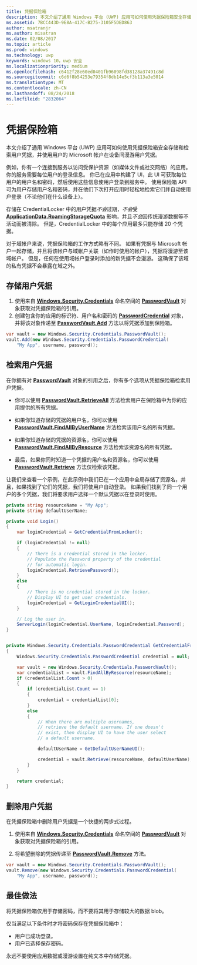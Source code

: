 ```yaml
---
title: 凭据保险箱
description: 本文介绍了通用 Windows 平台 (UWP) 应用可如何使用凭据保险箱安全存储和检索用户凭据，并使用用户的 Microsoft 帐户在设备间漫游用户凭据。
ms.assetid: 7BCC443D-9E8A-417C-B275-3105F5DED863
author: msatranjr
ms.author: misatran
ms.date: 02/08/2017
ms.topic: article
ms.prod: windows
ms.technology: uwp
keywords: windows 10，uwp 安全
ms.localizationpriority: medium
ms.openlocfilehash: c6412f28e60ed0401fb96098fd38128a37491c8d
ms.sourcegitcommit: c6d6f8b54253e79354f8db14e5cf3b113a3e5014
ms.translationtype: MT
ms.contentlocale: zh-CN
ms.lasthandoff: 08/24/2018
ms.locfileid: "2832064"
---
```

# <a name="credential-locker"></a>凭据保险箱




本文介绍了通用 Windows 平台 (UWP) 应用可如何使用凭据保险箱安全存储和检索用户凭据，并使用用户的 Microsoft 帐户在设备间漫游用户凭据。

例如，你有一个连接到服务以访问受保护资源（如媒体文件或社交网络）的应用。 你的服务需要每位用户的登录信息。 你已在应用中构建了 UI，此 UI 可获取每位用户的用户名和密码，然后使用这些信息使用户登录到服务中。 使用保险箱 API 可为用户存储用户名和密码，并在他们下次打开应用时轻松地检索它们并自动使用户登录（不论他们在什么设备上）。

存储在 CredentialLocker 中的用户凭据*不会*过期，*不会*受 [**ApplicationData.RoamingStorageQuota**](https://msdn.microsoft.com/library/windows/apps/br241625) 影响，并且*不会*因传统漫游数据等不活动而被清除。 但是，CredentialLocker 中的每个应用最多只能存储 20 个凭据。

对于域帐户来说，凭据保险箱的工作方式略有不同。 如果有凭据与 Microsoft 帐户一起存储，并且将该帐户与域帐户关联（如作时使用的帐户），凭据将漫游至该域帐户。 但是，任何在使用域帐户登录时添加的新凭据不会漫游。 这确保了该域的私有凭据不会暴露在域之外。

## <a name="storing-user-credentials"></a>存储用户凭据


1.  使用来自 [**Windows.Security.Credentials**](https://msdn.microsoft.com/library/windows/apps/br227089) 命名空间的 [**PasswordVault**](https://msdn.microsoft.com/library/windows/apps/br227081) 对象获取对凭据保险箱的引用。
2.  创建包含你的应用的标识符、用户名和密码的 [**PasswordCredential**](https://msdn.microsoft.com/library/windows/apps/br227061) 对象，并将该对象传递至 [**PasswordVault.Add**](https://msdn.microsoft.com/library/windows/apps/hh701231) 方法以将凭据添加到保险箱。

```cs
var vault = new Windows.Security.Credentials.PasswordVault();
vault.Add(new Windows.Security.Credentials.PasswordCredential(
    "My App", username, password));
```

## <a name="retrieving-user-credentials"></a>检索用户凭据


在你拥有对 [**PasswordVault**](https://msdn.microsoft.com/library/windows/apps/br227081) 对象的引用之后，你有多个选项从凭据保险箱检索用户凭据。

-   你可以使用 [**PasswordVault.RetrieveAll**](https://msdn.microsoft.com/library/windows/apps/br227088) 方法检索用户在保险箱中为你的应用提供的所有凭据。

-   如果你知道存储的凭据的用户名，你可以使用 [**PasswordVault.FindAllByUserName**](https://msdn.microsoft.com/library/windows/apps/br227084) 方法检索该用户名的所有凭据。

-   如果你知道存储的凭据的资源名，你可以使用 [**PasswordVault.FindAllByResource**](https://msdn.microsoft.com/library/windows/apps/br227083) 方法检索该资源名的所有凭据。

-   最后，如果你同时知道一个凭据的用户名和资源名，你可以使用 [**PasswordVault.Retrieve**](https://msdn.microsoft.com/library/windows/apps/br227087) 方法仅检索该凭据。

让我们来查看一个示例，在此示例中我们已在一个应用中全局存储了资源名，并且，如果找到了它们的凭据，我们将使用户自动登录。 如果我们找到了同一个用户的多个凭据，我们将要求用户选择一个默认凭据以在登录时使用。

```cs
private string resourceName = "My App";
private string defaultUserName;

private void Login()
{
    var loginCredential = GetCredentialFromLocker();

    if (loginCredential != null)
    {
        // There is a credential stored in the locker.
        // Populate the Password property of the credential
        // for automatic login.
        loginCredential.RetrievePassword();
    }
    else
    {
        // There is no credential stored in the locker.
        // Display UI to get user credentials.
        loginCredential = GetLoginCredentialUI();
    }

    // Log the user in.
    ServerLogin(loginCredential.UserName, loginCredential.Password);
}


private Windows.Security.Credentials.PasswordCredential GetCredentialFromLocker()
{
    Windows.Security.Credentials.PasswordCredential credential = null;

    var vault = new Windows.Security.Credentials.PasswordVault();
    var credentialList = vault.FindAllByResource(resourceName);
    if (credentialList.Count > 0)
    {
        if (credentialList.Count == 1)
        {
            credential = credentialList[0];
        }
        else
        {
            // When there are multiple usernames,
            // retrieve the default username. If one doesn't
            // exist, then display UI to have the user select
            // a default username.

            defaultUserName = GetDefaultUserNameUI();

            credential = vault.Retrieve(resourceName, defaultUserName);
        }
    }

    return credential;
}
```

## <a name="deleting-user-credentials"></a>删除用户凭据


在凭据保险箱中删除用户凭据是一个快捷的两步式过程。

1.  使用来自 [**Windows.Security.Credentials**](https://msdn.microsoft.com/library/windows/apps/br227089) 命名空间的 [**PasswordVault**](https://msdn.microsoft.com/library/windows/apps/br227081) 对象获取对凭据保险箱的引用。

2.  将希望删除的凭据传递至 [**PasswordVault.Remove**](https://msdn.microsoft.com/library/windows/apps/hh701242) 方法。

```cs
var vault = new Windows.Security.Credentials.PasswordVault();
vault.Remove(new Windows.Security.Credentials.PasswordCredential(
    "My App", username, password));
```

## <a name="best-practices"></a>最佳做法


将凭据保险箱仅用于存储密码，而不要将其用于存储较大的数据 blob。

仅当满足以下条件时才将密码保存在凭据保险箱中：

-   用户已成功登录。
-   用户已选择保存密码。

永远不要使用应用数据或漫游设置在纯文本中存储凭据。
